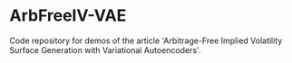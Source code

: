 # ArbFreeIV-VAE
Code repository for demos of the article 'Arbitrage-Free Implied Volatility Surface Generation with Variational Autoencoders'.
